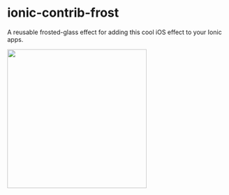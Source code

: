 ionic-contrib-frost
===================

A reusable frosted-glass effect for adding this cool iOS effect to your Ionic apps.

<img src="http://ionicframework.com.s3.amazonaws.com/contrib/frost.png" style="width: 319px">
